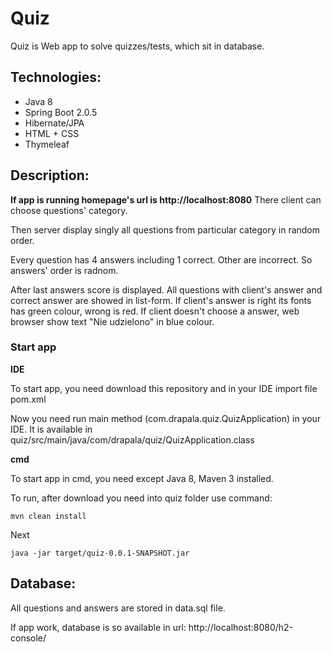 # Quiz
Quiz is Web app to solve quizzes/tests, which sit in database. 

## Technologies:
* Java 8
* Spring Boot 2.0.5
* Hibernate/JPA
* HTML + CSS
* Thymeleaf

## Description:

**If app is running homepage's url is  http://localhost:8080**
There client can choose questions' category.

Then server display singly all questions from particular category in random order.

Every question has 4 answers including 1 correct. Other are incorrect. So answers' order is radnom.

After last answers score is displayed. All questions with client's answer and correct answer are showed in list-form. If client's answer is right its fonts has green colour, wrong is red. If client doesn't choose a answer, web browser show text "Nie udzielono" in blue colour.


### Start app

**IDE**

To start app, you need download this repository and in your IDE import file pom.xml 

Now you need run main method (com.drapala.quiz.QuizApplication) in your IDE. It is available in quiz/src/main/java/com/drapala/quiz/QuizApplication.class

**cmd**

To start app in cmd, you need except Java 8, Maven 3 installed.

To run, after download you need into quiz folder use command:

```
mvn clean install
```

Next
```
java -jar target/quiz-0.0.1-SNAPSHOT.jar
```

## Database:

All questions and answers are stored in data.sql file.

If app work, database is so available in url: http://localhost:8080/h2-console/

